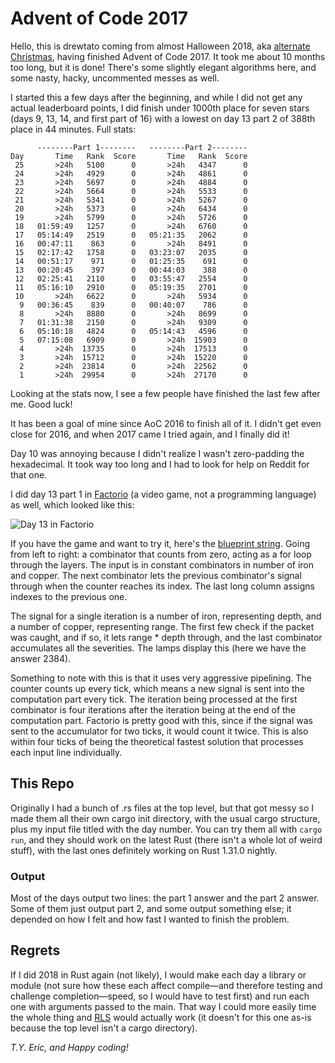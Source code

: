 # Advent of Code 2017

Hello, this is drewtato coming from almost Halloween 2018, aka [alternate Christmas](https://en.wikipedia.org/wiki/Mathematical_joke#Jokes_with_numeral_bases), having finished Advent of Code 2017. It took me about 10 months too long, but it is done! There's some slightly elegant algorithms here, and some nasty, hacky, uncommented messes as well.

I started this a few days after the beginning, and while I did not get any actual leaderboard points, I did finish under 1000th place for seven stars (days 9, 13, 14, and first part of 16) with a lowest on day 13 part 2 of 388th place in 44 minutes. Full stats:

```text
      --------Part 1--------   --------Part 2--------
Day       Time   Rank  Score       Time   Rank  Score
 25       >24h   5100      0       >24h   4347      0
 24       >24h   4929      0       >24h   4861      0
 23       >24h   5697      0       >24h   4884      0
 22       >24h   5664      0       >24h   5533      0
 21       >24h   5341      0       >24h   5267      0
 20       >24h   5373      0       >24h   6434      0
 19       >24h   5799      0       >24h   5726      0
 18   01:59:49   1257      0       >24h   6760      0
 17   05:14:49   2519      0   05:21:35   2062      0
 16   00:47:11    863      0       >24h   8491      0
 15   02:17:42   1758      0   03:23:07   2035      0
 14   00:51:17    971      0   01:25:35    691      0
 13   00:20:45    397      0   00:44:03    388      0
 12   02:25:41   2110      0   03:55:47   2554      0
 11   05:16:10   2910      0   05:19:35   2701      0
 10       >24h   6622      0       >24h   5934      0
  9   00:36:45    839      0   00:40:07    786      0
  8       >24h   8880      0       >24h   8699      0
  7   01:31:38   2150      0       >24h   9309      0
  6   05:10:18   4824      0   05:14:43   4596      0
  5   07:15:08   6909      0       >24h  15903      0
  4       >24h  13735      0       >24h  17513      0
  3       >24h  15712      0       >24h  15220      0
  2       >24h  23814      0       >24h  22562      0
  1       >24h  29954      0       >24h  27170      0
  ```

Looking at the stats now, I see a few people have finished the last few after me. Good luck!

It has been a goal of mine since AoC 2016 to finish all of it. I didn't get even close for 2016, and when 2017 came I tried again, and I finally did it!

Day 10 was annoying because I didn't realize I wasn't zero-padding the hexadecimal. It took way too long and I had to look for help on Reddit for that one.

I did day 13 part 1 in [Factorio](https://www.factorio.com) (a video game, not a programming language) as well, which looked like this:

![Day 13 in Factorio](https://i.imgur.com/MSXGpKn.jpg)

If you have the game and want to try it, here's the [blueprint string](https://pastebin.com/gLGLV5aj). Going from left to right: a combinator that counts from zero, acting as a for loop through the layers. The input is in constant combinators in number of iron and copper. The next combinator lets the previous combinator's signal through when the counter reaches its index. The last long column assigns indexes to the previous one.

The signal for a single iteration is a number of iron, representing depth, and a number of copper, representing range. The first few check if the packet was caught, and if so, it lets range * depth through, and the last combinator accumulates all the severities. The lamps display this (here we have the answer 2384).

Something to note with this is that it uses very aggressive pipelining. The counter counts up every tick, which means a new signal is sent into the computation part every tick. The iteration being processed at the first combinator is four iterations after the iteration being at the end of the computation part. Factorio is pretty good with this, since if the signal was sent to the accumulator for two ticks, it would count it twice. This is also within four ticks of being the theoretical fastest solution that processes each input line individually.

## This Repo

Originally I had a bunch of .rs files at the top level, but that got messy so I made them all their own cargo init directory, with the usual cargo structure, plus my input file titled with the day number. You can try them all with `cargo run`, and they should work on the latest Rust (there isn't a whole lot of weird stuff), with the last ones definitely working on Rust 1.31.0 nightly.

### Output

Most of the days output two lines: the part 1 answer and the part 2 answer. Some of them just output part 2, and some output something else; it depended on how I felt and how fast I wanted to finish the problem.

## Regrets

If I did 2018 in Rust again (not likely), I would make each day a library or module (not sure how these each affect compile—and therefore testing and challenge completion—speed, so I would have to test first) and run each one with arguments passed to the main. That way I could more easily time the whole thing and [RLS](https://github.com/rust-lang-nursery/rls) would actually work (it doesn't for this one as-is because the top level isn't a cargo directory).

*T.Y. Eric, and Happy coding!*